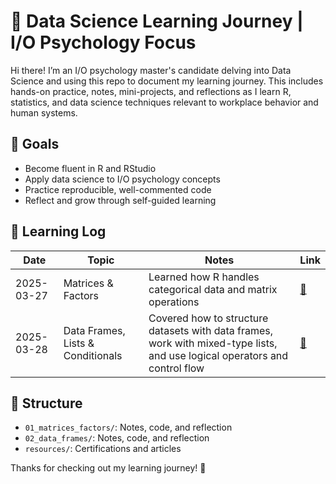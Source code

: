 # 🧠 Data Science Learning Journey | I/O Psychology Focus

Hi there! I’m an I/O psychology master's candidate delving into Data Science and using this repo to document my learning journey. This includes hands-on practice, notes, mini-projects, and reflections as I learn R, statistics, and data science techniques relevant to workplace behavior and human systems.

## 🎯 Goals
- Become fluent in R and RStudio
- Apply data science to I/O psychology concepts
- Practice reproducible, well-commented code
- Reflect and grow through self-guided learning

## 📅 Learning Log
| Date | Topic | Notes | Link |
|------|-------|-------|------|
| 2025-03-27 | Matrices & Factors | Learned how R handles categorical data and matrix operations | [🔗](./01_matrices_factors/) |
| 2025-03-28 | Data Frames, Lists & Conditionals | Covered how to structure datasets with data frames, work with mixed-type lists, and use logical operators     and control flow | [🔗](./02_data_structures_logic/) |


## 📂 Structure
- `01_matrices_factors/`: Notes, code, and reflection
- `02_data_frames/`: Notes, code, and reflection
- `resources/`: Certifications and articles

Thanks for checking out my learning journey! 🚀
